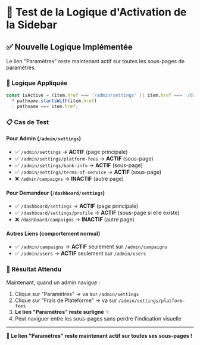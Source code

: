 # 🧪 Test de la Logique d'Activation de la Sidebar

## ✅ Nouvelle Logique Implémentée

Le lien "Paramètres" reste maintenant actif sur toutes les sous-pages de paramètres.

### 🔧 Logique Appliquée

```typescript
const isActive = (item.href === '/admin/settings' || item.href === '/dashboard/settings')
  ? pathname.startsWith(item.href)
  : pathname === item.href;
```

### 📋 Cas de Test

#### Pour Admin (`/admin/settings`)
- ✅ `/admin/settings` → **ACTIF** (page principale)
- ✅ `/admin/settings/platform-fees` → **ACTIF** (sous-page)
- ✅ `/admin/settings/bank-info` → **ACTIF** (sous-page)
- ✅ `/admin/settings/terms-of-service` → **ACTIF** (sous-page)
- ❌ `/admin/campaigns` → **INACTIF** (autre page)

#### Pour Demandeur (`/dashboard/settings`)
- ✅ `/dashboard/settings` → **ACTIF** (page principale)
- ✅ `/dashboard/settings/profile` → **ACTIF** (sous-page si elle existe)
- ❌ `/dashboard/campaigns` → **INACTIF** (autre page)

#### Autres Liens (comportement normal)
- ✅ `/admin/campaigns` → **ACTIF** seulement sur `/admin/campaigns`
- ✅ `/admin/users` → **ACTIF** seulement sur `/admin/users`

### 🎯 Résultat Attendu

Maintenant, quand un admin navigue :
1. Clique sur "Paramètres" → va sur `/admin/settings`
2. Clique sur "Frais de Plateforme" → va sur `/admin/settings/platform-fees`
3. **Le lien "Paramètres" reste surligné** ✨
4. Peut naviguer entre les sous-pages sans perdre l'indication visuelle

---

**🎉 Le lien "Paramètres" reste maintenant actif sur toutes ses sous-pages !**
